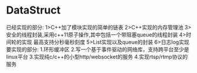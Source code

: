 # DataStruct
已经实现的部分:
1>C++加了模块实现的简单的链表 
2>C++实现的内存管理池
3>安全的线程封装,采用c++11原子操作,其中包括一个带阻塞queue的线程封装
4>时间轮的实现 最高支持分秒毫秒刻度
5>List实现以及queue的封装
6>日志log实现
要实现的部分:
1.环形缓冲区
2.写一个基于事件驱动的网络库，支持跨平台至少是linux平台
3.实现纯c/c++的小型http/websocket的服务
4.实现rtsp/rtmp协议的服务
